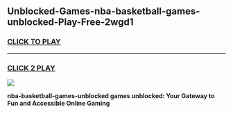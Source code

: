 
## Unblocked-Games-nba-basketball-games-unblocked-Play-Free-2wgd1
<h3>
<a href="https://premium76.site?title=nba-basketball-games-unblocked&ref=19M">CLICK TO PLAY</a></h3>
<hr>

<h3>
<a href="https://premium76.site?title=nba-basketball-games-unblocked&ref=19M">CLICK 2 PLAY</a>
  
</h3>

<a href="https://premium76.site?title=nba-basketball-games-unblocked&ref=19M"><img src="https://clearcache.store/games.png"></a>


**nba-basketball-games-unblocked games unblocked: Your Gateway to Fun and Accessible Online Gaming**
